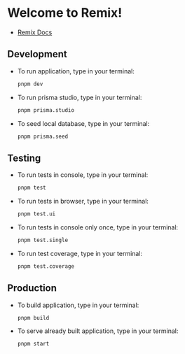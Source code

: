# Welcome to Remix!

- [Remix Docs](https://remix.run/docs)

## Development

- To run application, type in your terminal:

  ```sh
  pnpm dev
  ```

- To run prisma studio, type in your terminal:

  ```sh
  pnpm prisma.studio
  ```

- To seed local database, type in your terminal:

  ```sh
  pnpm prisma.seed
  ```

## Testing

- To run tests in console, type in your terminal:

  ```sh
  pnpm test
  ```

- To run tests in browser, type in your terminal:

  ```sh
  pnpm test.ui
  ```

- To run tests in console only once, type in your terminal:

  ```sh
  pnpm test.single
  ```
- To run test coverage, type in your terminal:

  ```sh
  pnpm test.coverage
  ```

## Production

- To build application, type in your terminal:

  ```sh
  pnpm build
  ```

- To serve already built application, type in your terminal:

  ```sh
  pnpm start
  ```
